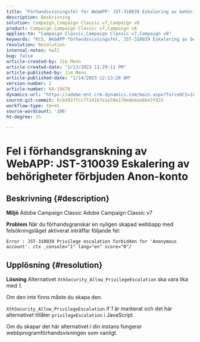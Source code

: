 ```yaml
---
title: "Förhandsvisningsfel för WebAPP: JST-310039 Eskalering av behörigheter förbjuden Anon-konto"
description: Beskrivning
solution: Campaign,Campaign Classic v7,Campaign v8
product: Campaign,Campaign Classic v7,Campaign v8
applies-to: "Campaign Classic,Campaign Classic v7,Campaign v8"
keywords: "KCS, WebAPP-förhandsvisningsfel, JST-310039 Eskalering av behörigheter tillåts inte för 'Anonymous account'. ctx _console=\"1\" lang=\", ACC, Adobe Campaign Classic, Adobe Campaign Classic v7"
resolution: Resolution
internal-notes: null
bug: false
article-created-by: Jim Menn
article-created-date: "1/13/2023 11:29:11 PM"
article-published-by: Jim Menn
article-published-date: "1/14/2023 12:13:28 AM"
version-number: 2
article-number: KA-19478
dynamics-url: "https://adobe-ent.crm.dynamics.com/main.aspx?forceUCI=1&pagetype=entityrecord&etn=knowledgearticle&id=31556c12-9a93-ed11-aad1-6045bd0065f9"
source-git-commit: 6cbd92ffcc7f2d1b7e1e59e170edebaa8be3fd25
workflow-type: tm+mt
source-wordcount: '106'
ht-degree: 1%

---
```


# Fel i förhandsgranskning av WebAPP: JST-310039 Eskalering av behörigheter förbjuden Anon-konto

## Beskrivning {#description}


<b>Miljö</b>
Adobe Campaign Classic Adobe Campaign Classic v7

<b>Problem</b>
När du förhandsgranskar en nyligen skapad webbapp med felsökningsläget aktiverat inträffar följande fel:


```
Error : JST-310039 Privilege escalation forbidden for 'Anonymous account'. ctx _console="1" lang="en" score="0"/
```



## Upplösning {#resolution}


<b>Lösning</b>
Alternativet `XtkSecurity_Allow_PrivilegeEscalation` ska vara lika med *1*.

Om den inte finns måste du skapa den.

`XtkSecurity_Allow_PrivilegeEscalation` if *1* är markerat och det här alternativet tillåter `privilegeEscalation` i JavaScript.

Om du skapar det här alternativet i din instans fungerar webbprogramförhandsvisningen som vanligt.
